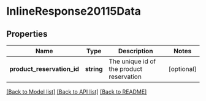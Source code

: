 # InlineResponse20115Data

## Properties
Name | Type | Description | Notes
------------ | ------------- | ------------- | -------------
**product_reservation_id** | **string** | The unique id of the product reservation | [optional] 

[[Back to Model list]](../../README.md#documentation-for-models) [[Back to API list]](../../README.md#documentation-for-api-endpoints) [[Back to README]](../../README.md)

